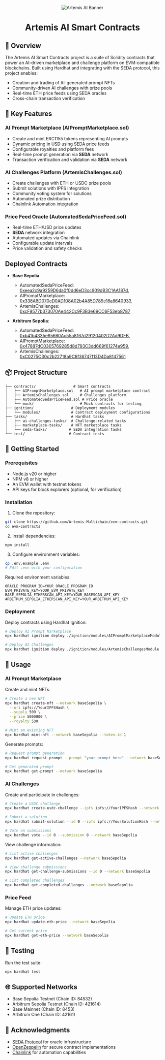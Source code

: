 <p align="center">
  <img src="https://github.com/user-attachments/assets/82786249-35d9-4219-9438-aa9a74285058" alt="Artemis AI Banner" />
</p>
<h1 align="center">
  Artemis AI Smart Contracts
</h1>

## 📝 Overview

The Artemis AI Smart Contracts project is a suite of Solidity contracts that power an AI-driven marketplace and challenge platform on EVM-compatible blockchains. Built using Hardhat and integrating with the SEDA protocol, this project enables:

- Creation and trading of AI-generated prompt NFTs
- Community-driven AI challenges with prize pools
- Real-time ETH price feeds using SEDA oracles
- Cross-chain transaction verification

## 🌟 Key Features

### AI Prompt Marketplace (AIPromptMarketplace.sol)
- Create and mint ERC1155 tokens representing AI prompts
- Dynamic pricing in USD using SEDA price feeds
- Configurable royalties and platform fees
- Real-time prompt generation via **SEDA** network
- Transaction verification and validation via **SEDA** network

### AI Challenges Platform (ArtemisChallenges.sol)
- Create challenges with ETH or USDC prize pools
- Submit solutions with IPFS integration
- Community voting system for solutions
- Automated prize distribution
- Chainlink Automation integration

### Price Feed Oracle (AutomatedSedaPriceFeed.sol)
- Real-time ETH/USD price updates
- **SEDA** network integration
- Automated updates via Chainlink
- Configurable update intervals
- Price validation and safety checks

## Deployed Contracts
- **Base Sepolia**
    - AutomatedSedaPriceFeed: [0xeea2c9a9259D6da0f0dd6eD3cc909dB3C1AA187d](https://sepolia.basescan.org/address/0xeea2c9a9259D6da0f0dd6eD3cc909dB3C1AA187d),
    - AIPromptMarketplace: [0x338A8D070eD0AD108A02b4A85D789e16a8640933](https://sepolia.basescan.org/address/0x338A8D070eD0AD108A02b4A85D789e16a8640933),
    - ArtemisChallenges: [0xcF9577b373070Ae442Cc9F3B3e69CC6F53eb8787](https://sepolia.basescan.org/address/0xcF9577b373070Ae442Cc9F3B3e69CC6F53eb8787)

- **Arbitrum Sepolia**:
    - AutomatedSedaPriceFeed: [0xb41b4335e95660Ac55a8167d29120402D2Ad9DFB](https://sepolia.arbiscan.io/address/0xb41b4335e95660Ac55a8167d29120402D2Ad9DFB),
    - AIPromptMarketplace: [0x47887dC0305769285d8d793C3dd669f61274e959](https://sepolia.arbiscan.io/address/0x47887dC0305769285d8d793C3dd669f61274e959#internaltx),
    - ArtemisChallenges: [0xC0275C30c2b22718a9C8f36747f13D4Da8147561](https://sepolia.arbiscan.io/address/0xC0275C30c2b22718a9C8f36747f13D4Da8147561)




## 📦 Project Structure

```
├── contracts/                 # Smart contracts
│   ├── AIPromptMarketplace.sol   # AI prompt marketplace contract
│   ├── ArtemisChallenges.sol     # Challenges platform
│   ├── AutomatedSedaPriceFeed.sol # Price oracle
│   └── mock/                     # Mock contracts for testing
├── ignition/                 # Deployment modules
│   └── modules/              # Contract deployment configurations
├── tasks/                    # Hardhat tasks
│   ├── ai-challenges-tasks/  # Challenge-related tasks
│   ├── marketplace-tasks/    # NFT marketplace tasks
│   └── seda-tasks/          # SEDA integration tasks
└── test/                    # Contract tests
```

## 🚀 Getting Started

### Prerequisites

- Node.js v20 or higher
- NPM v8 or higher
- An EVM wallet with testnet tokens
- API keys for block explorers (optional, for verification)

### Installation

1. Clone the repository:
```bash
git clone https://github.com/Artemis-Multichain/evm-contracts.git
cd evm-contracts
```

2. Install dependencies:
```bash
npm install
```

3. Configure environment variables:
```bash
cp .env.example .env
# Edit .env with your configuration
```

Required environment variables:
```
ORACLE_PROGRAM_ID=YOUR_ORACLE_PROGRAM_ID
EVM_PRIVATE_KEY=YOUR_EVM_PRIVATE_KEY
BASE_SEPOLIA_ETHERSCAN_API_KEY=YOUR_BASESCAN_API_KEY
ARBITRUM_SEPOLIA_ETHERSCAN_API_KEY=YOUR_ARBITRUM_API_KEY
```

### Deployment

Deploy contracts using Hardhat Ignition:

```bash
# Deploy AI Prompt Marketplace
npx hardhat ignition deploy ./ignition/modules/AIPromptMarketplaceModule.ts --network baseSepolia --verify

# Deploy AI Challenges
npx hardhat ignition deploy ./ignition/modules/ArtemisChallengesModule.ts --network baseSepolia --verify
```

## 💫 Usage

### AI Prompt Marketplace

Create and mint NFTs:
```bash
# Create a new NFT
npx hardhat create-nft --network baseSepolia \
  --uri ipfs://YourIPFSHash \
  --supply 500 \
  --price 5000000 \
  --royalty 500

# Mint an existing NFT
npx hardhat mint-nft --network baseSepolia --token-id 1
```

Generate prompts:
```bash
# Request prompt generation
npx hardhat request-prompt --prompt "your prompt here" --network baseSepolia

# Get generated prompt
npx hardhat get-prompt --network baseSepolia
```

### AI Challenges

Create and participate in challenges:
```bash
# Create a USDC challenge
npx hardhat create-usdc-challenge --ipfs ipfs://YourIPFSHash --network baseSepolia

# Submit a solution
npx hardhat submit-solution --id 0 --ipfs ipfs://YourSolutionHash --network baseSepolia

# Vote on submissions
npx hardhat vote --id 0 --submission 0 --network baseSepolia
```

View challenge information:
```bash
# List active challenges
npx hardhat get-active-challenges --network baseSepolia

# View challenge submissions
npx hardhat get-challenge-submissions --id 0 --network baseSepolia

# List completed challenges
npx hardhat get-completed-challenges --network baseSepolia
```

### Price Feed

Manage ETH price updates:
```bash
# Update ETH price
npx hardhat update-eth-price --network baseSepolia

# Get current price
npx hardhat get-eth-price --network baseSepolia
```

## 🔧 Testing

Run the test suite:
```bash
npx hardhat test
```

## 🌐 Supported Networks

- Base Sepolia Testnet (Chain ID: 84532)
- Arbitrum Sepolia Testnet (Chain ID: 421614)
- Base Mainnet (Chain ID: 8453)
- Arbitrum One (Chain ID: 42161)

## 🙏 Acknowledgments

- [SEDA Protocol](https://seda.xyz/) for oracle infrastructure
- [OpenZeppelin](https://openzeppelin.com/) for secure contract implementations
- [Chainlink](https://chain.link/) for automation capabilities
